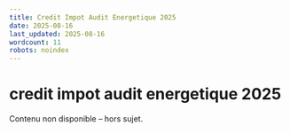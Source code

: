 ```yaml
---
title: Credit Impot Audit Energetique 2025
date: 2025-08-16
last_updated: 2025-08-16
wordcount: 11
robots: noindex
---
```


# credit impot audit energetique 2025

Contenu non disponible – hors sujet.